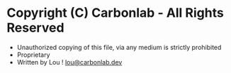 # Copyright (C) Carbonlab - All Rights Reserved

* Unauthorized copying of this file, via any medium is strictly prohibited
* Proprietary
* Written by Lou ! <lou@carbonlab.dev>
